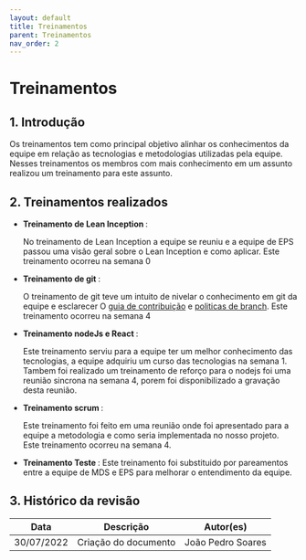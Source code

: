 ```yaml
---
layout: default
title: Treinamentos
parent: Treinamentos
nav_order: 2
---
```


# Treinamentos

## 1. Introdução

Os treinamentos tem como principal objetivo alinhar os conhecimentos da equipe em relação as tecnologias e metodologias utilizadas pela equipe. Nesses treinamentos os membros com mais conhecimento em um assunto realizou um treinamento para este assunto.

## 2. Treinamentos realizados

- <strong> Treinamento de Lean Inception </strong>:

    No treinamento de Lean Inception a equipe se reuniu e a equipe de EPS passou uma visão geral sobre o Lean Inception e como aplicar. Este treinamento ocorreu na semana 0

- <strong> Treinamento de git </strong>:
 
    O treinamento de git teve um intuito de nivelar o conhecimento em git da equipe e esclarecer O [guia de contribuição](https://fga-eps-mds.github.io/2022-1-Alectrion-DOC/documentation/Documentos/guia-contribuicao.html) e [politicas de branch](https://fga-eps-mds.github.io/2022-1-Alectrion-DOC/documentation/Documentos/politicas-branch.html). Este treinamento ocorreu na semana 4

- <strong> Treinamento nodeJs e React </strong>:

    Este treinamento serviu para a equipe ter um melhor conhecimento das tecnologias, a equipe adquiriu um curso das tecnologias na semana 1. Tambem foi realizado um treinamento de reforço para o nodejs foi uma reunião sincrona na semana 4, porem foi disponibilizado a gravação desta reunião.

- <strong> Treinamento scrum </strong>: 

    Este treinamento foi feito em uma reunião onde foi apresentado para a equipe a metodologia e como seria implementada no nosso projeto. Este treinamento ocorreu na semana 4.

- <strong> Treinamento Teste </strong>: 
    Este treinamento foi substituido por pareamentos entre a equipe de MDS e EPS para melhorar o entendimento da equipe.

## 3. Histórico da revisão

|**Data**|**Descrição**|**Autor(es)**|
|--------|-------------|-------------|
|30/07/2022|Criação do documento| João Pedro Soares|
